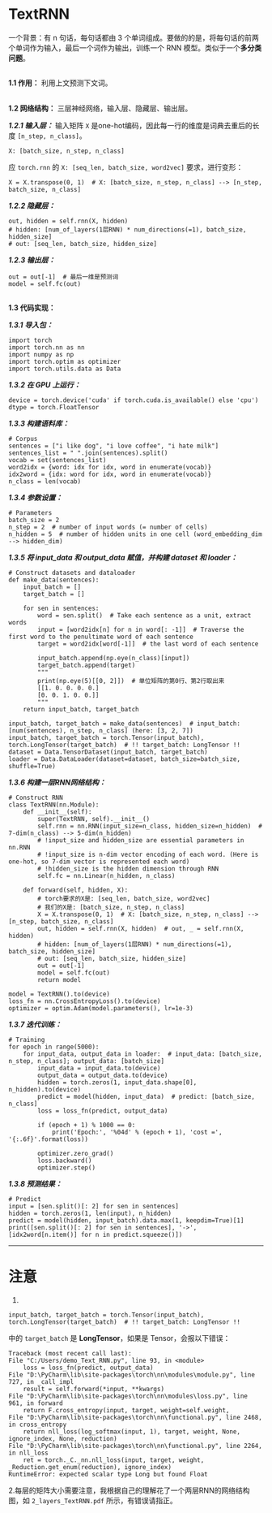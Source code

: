 # TextRNN

一个背景：有 n 句话，每句话都由 3 个单词组成。要做的的是，将每句话的前两个单词作为输入，最后一个词作为输出，训练一个 RNN 模型。类似于一个**多分类问题**。

##

**1.1 作用：** 利用上文预测下文词。

##

**1.2 网络结构：** 三层神经网络，输入层、隐藏层、输出层。

***1.2.1 输入层：*** 输入矩阵 `X` 是one-hot编码，因此每一行的维度是词典去重后的长度 `[n_step, n_class]`。

	X: [batch_size, n_step, n_class]
应 `torch.rnn` 的 `X: [seq_len, batch_size, word2vec]` 要求，进行变形：

	X = X.transpose(0, 1)  # X: [batch_size, n_step, n_class] --> [n_step, batch_size, n_class]
 
***1.2.2 隐藏层：*** 

	out, hidden = self.rnn(X, hidden)
	# hidden: [num_of_layers(1层RNN) * num_directions(=1), batch_size, hidden_size]
    # out: [seq_len, batch_size, hidden_size]

***1.2.3 输出层：*** 

	out = out[-1]  # 最后一维是预测词
    model = self.fc(out)

##

**1.3 代码实现：**

***1.3.1 导入包：***

	import torch
	import torch.nn as nn
	import numpy as np
	import torch.optim as optimizer
	import torch.utils.data as Data

***1.3.2 在 GPU 上运行：***

	device = torch.device('cuda' if torch.cuda.is_available() else 'cpu')
	dtype = torch.FloatTensor

***1.3.3 构建语料库：***

	# Corpus
	sentences = ["i like dog", "i love coffee", "i hate milk"]
	sentences_list = " ".join(sentences).split()
	vocab = set(sentences_list)
	word2idx = {word: idx for idx, word in enumerate(vocab)}
	idx2word = {idx: word for idx, word in enumerate(vocab)}
	n_class = len(vocab)

***1.3.4 参数设置：***

	# Parameters
	batch_size = 2
	n_step = 2  # number of input words (= number of cells)
	n_hidden = 5  # number of hidden units in one cell (word_embedding_dim --> hidden_dim)

***1.3.5 将 input\_data 和 output\_data 赋值，并构建 dataset 和 loader：***

	# Construct datasets and dataloader
	def make_data(sentences):
    	input_batch = []
    	target_batch = []

    	for sen in sentences:
        	word = sen.split()  # Take each sentence as a unit, extract words
        	input = [word2idx[n] for n in word[: -1]]  # Traverse the first word to the penultimate word of each sentence
        	target = word2idx[word[-1]]  # the last word of each sentence

        	input_batch.append(np.eye(n_class)[input])
        	target_batch.append(target)
        	"""
        	print(np.eye(5)[[0, 2]])  # 单位矩阵的第0行、第2行取出来
        	[[1. 0. 0. 0. 0.]
         	[0. 0. 1. 0. 0.]]
        	"""
    	return input_batch, target_batch

	input_batch, target_batch = make_data(sentences)  # input_batch: [num(sentences), n_step, n_class] (here: [3, 2, 7])
	input_batch, target_batch = torch.Tensor(input_batch), torch.LongTensor(target_batch)  # !! target_batch: LongTensor !!
	dataset = Data.TensorDataset(input_batch, target_batch)
	loader = Data.DataLoader(dataset=dataset, batch_size=batch_size, shuffle=True)

***1.3.6 构建一层RNN网络结构：***

	# Construct RNN
	class TextRNN(nn.Module):
    	def __init__(self):
        	super(TextRNN, self).__init__()
        	self.rnn = nn.RNN(input_size=n_class, hidden_size=n_hidden)  # 7-dim(n_class) --> 5-dim(n_hidden)
        	# !input_size and hidden_size are essential parameters in nn.RNN
        	# !input_size is n-dim vector encoding of each word. (Here is one-hot, so 7-dim vector is represented each word)
        	# !hidden_size is the hidden dimension through RNN
        	self.fc = nn.Linear(n_hidden, n_class)

    	def forward(self, hidden, X):
        	# torch要求的X是: [seq_len, batch_size, word2vec]
        	# 我们的X是: [batch_size, n_step, n_class]
        	X = X.transpose(0, 1)  # X: [batch_size, n_step, n_class] --> [n_step, batch_size, n_class]
        	out, hidden = self.rnn(X, hidden)  # out, _ = self.rnn(X, hidden) 
        	# hidden: [num_of_layers(1层RNN) * num_directions(=1), batch_size, hidden_size]
        	# out: [seq_len, batch_size, hidden_size]
        	out = out[-1]
        	model = self.fc(out)
        	return model

	model = TextRNN().to(device)
	loss_fn = nn.CrossEntropyLoss().to(device)
	optimizer = optim.Adam(model.parameters(), lr=1e-3)

***1.3.7 迭代训练：***

	# Training
	for epoch in range(5000):
    	for input_data, output_data in loader:  # input_data: [batch_size, n_step, n_class]; output_data: [batch_size]
        	input_data = input_data.to(device)
        	output_data = output_data.to(device)
        	hidden = torch.zeros(1, input_data.shape[0], n_hidden).to(device)
        	predict = model(hidden, input_data)  # predict: [batch_size, n_class]
        	loss = loss_fn(predict, output_data)

        	if (epoch + 1) % 1000 == 0:
            	print('Epoch:', '%04d' % (epoch + 1), 'cost =', '{:.6f}'.format(loss))

        	optimizer.zero_grad()
        	loss.backward()
        	optimizer.step()

***1.3.8 预测结果：***

	# Predict
	input = [sen.split()[: 2] for sen in sentences]
	hidden = torch.zeros(1, len(input), n_hidden)
	predict = model(hidden, input_batch).data.max(1, keepdim=True)[1]
	print([sen.split()[: 2] for sen in sentences], '->', [idx2word[n.item()] for n in predict.squeeze()])

---

# 注意
1.

	input_batch, target_batch = torch.Tensor(input_batch), torch.LongTensor(target_batch)  # !! target_batch: LongTensor !!
中的 `target_batch` 是 **LongTensor**，如果是 Tensor，会报以下错误：

	Traceback (most recent call last):
  	File "C:/Users/demo_Text_RNN.py", line 93, in <module>
    	loss = loss_fn(predict, output_data)
  	File "D:\PyCharm\lib\site-packages\torch\nn\modules\module.py", line 727, in _call_impl
    	result = self.forward(*input, **kwargs)
  	File "D:\PyCharm\lib\site-packages\torch\nn\modules\loss.py", line 961, in forward
    	return F.cross_entropy(input, target, weight=self.weight,
  	File "D:\PyCharm\lib\site-packages\torch\nn\functional.py", line 2468, in cross_entropy
    	return nll_loss(log_softmax(input, 1), target, weight, None, ignore_index, None, reduction)
  	File "D:\PyCharm\lib\site-packages\torch\nn\functional.py", line 2264, in nll_loss
    	ret = torch._C._nn.nll_loss(input, target, weight, _Reduction.get_enum(reduction), ignore_index)
	RuntimeError: expected scalar type Long but found Float

2.每层的矩阵大小需要注意，我根据自己的理解花了一个两层RNN的网络结构图，如 `2_layers_TextRNN.pdf` 所示，有错误请指正。
